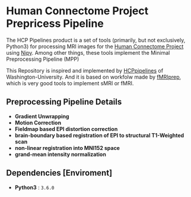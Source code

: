 # Human Connectome Project Prepricess Pipeline
The HCP Pipelines product is a set of tools (primarily, but not exclusively, Python3) for processing MRI images for the [Human Connectome Project](https://www.humanconnectome.org/) using [Nipy](https://nipy.org/). Among other things, these tools implement the Minimal Preprocessing Pipeline (MPP)

This Repository is inspired and implemented by [HCPpipelines](https://github.com/Washington-University/HCPpipelines) of Washington-University. And it is based on workfolw made by [fMRIprep](https://fmriprep.readthedocs.io/en/stable/), which is very good tools to implement sMRI or fMRI.

## Preprocessing Pipeline Details
* **Gradient Unwrapping**
* **Motion Correction**
* **Fieldmap based EPI distortion correction**
* **brain-boundary based registration of EPI to structural T1-Weighted scan**
* **non-linear registration into MNI152 space**
* **grand-mean intensity normalization**


## Dependencies [Enviroment]
* **Python3** : `3.6.0`
